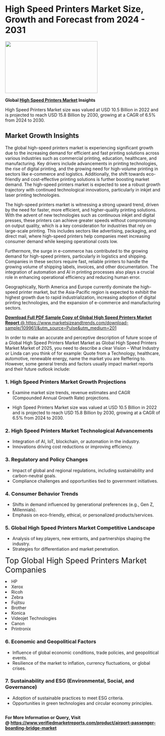 <H1>High Speed Printers Market Size, Growth and Forecast from 2024 - 2031</H1><img class="aligncenter size-medium wp-image-584254" src="https://thirdeyenews.in/wp-content/uploads/2024/09/Global-Market-Research-300x168.jpeg" alt="" width="300" height="168" /><p><strong>Global&nbsp;<a href="https://www.marketsizeandtrends.com/download-sample/109961/&amp;utm_source=Pulse&amp;utm_medium=201">High Speed Printers Market</a> Insights</strong></p><p>High Speed Printers Market size was valued at USD 10.5 Billion in 2022 and is projected to reach USD 15.8 Billion by 2030, growing at a CAGR of 6.5% from 2024 to 2030.</p><p><h2>Market Growth Insights</h2> <p>The global high-speed printers market is experiencing significant growth due to the increasing demand for efficient and fast printing solutions across various industries such as commercial printing, education, healthcare, and manufacturing. Key drivers include advancements in printing technologies, the rise of digital printing, and the growing need for high-volume printing in sectors like e-commerce and logistics. Additionally, the shift towards eco-friendly and cost-effective printing solutions is further boosting market demand. The high-speed printers market is expected to see a robust growth trajectory with continued technological innovations, particularly in inkjet and laser printing technologies.</p> <p><a href="javascript:void(0)"></a></p> <p>The high-speed printers market is witnessing a strong upward trend, driven by the need for faster, more efficient, and higher-quality printing solutions. With the advent of new technologies such as continuous inkjet and digital presses, these printers can achieve greater speeds without compromising on output quality, which is a key consideration for industries that rely on large-scale printing. This includes sectors like advertising, packaging, and direct mail, where high-speed printers help companies meet increasing consumer demand while keeping operational costs low.</p> <p>Furthermore, the surge in e-commerce has contributed to the growing demand for high-speed printers, particularly in logistics and shipping. Companies in these sectors require fast, reliable printers to handle the growing volume of shipping labels, invoices, and other documentation. The integration of automation and AI in printing processes also plays a crucial role in enhancing operational efficiency and reducing human error.</p> <p>Geographically, North America and Europe currently dominate the high-speed printer market, but the Asia-Pacific region is expected to exhibit the highest growth due to rapid industrialization, increasing adoption of digital printing technologies, and the expansion of e-commerce and manufacturing sectors.</p> <p><a href="javascript:void(0)"></p><p><span class=""><strong>Download Full PDF Sample Copy of Global High Speed Printers Market Report</strong> @ <a href="https://www.marketsizeandtrends.com/download-sample/109961/&amp;utm_source=Pulse&amp;utm_medium=201" target="_blank">https://www.marketsizeandtrends.com/download-sample/109961/&amp;utm_source=Pulse&amp;utm_medium=201</a></span></p><p>In order to make an accurate and perceptive description of future scope of a Global&nbsp;High Speed Printers Market Market as Global&nbsp;High Speed Printers Market Market of 2025, you need to describe a clear Vision &ndash; What Industry or Linda can you think of for example: Quote from a Technology, healthcare, automotive, renewable energy, name the market you are Reffering to. However, some general trends and factors usually impact market reports and their future outlook include:</p><h3>1.&nbsp;<strong>High Speed Printers Market Growth Projections</strong></h3><ul><li>Examine market size trends, revenue estimates and CAGR (Compounded Annual Growth Rate) projections.</li><li><p>High Speed Printers Market size was valued at USD 10.5 Billion in 2022 and is projected to reach USD 15.8 Billion by 2030, growing at a CAGR of 6.5% from 2024 to 2030.</p></li></ul><h3>2.&nbsp;<strong>High Speed Printers Market Technological Advancements</strong></h3><ul><li>Integration of AI, IoT, blockchain, or automation in the industry.</li><li>Innovations driving cost reductions or improving efficiency.</li></ul><h3>3.&nbsp;<strong>Regulatory and Policy Changes</strong></h3><ul><li>Impact of global and regional regulations, including sustainability and carbon-neutral goals.</li><li>Compliance challenges and opportunities tied to government initiatives.</li></ul><h3>4.&nbsp;<strong>Consumer Behavior Trends</strong></h3><ul><li>Shifts in demand influenced by generational preferences (e.g., Gen Z, Millennials).</li><li>Emphasis on eco-friendly, ethical, or personalized products/services.</li></ul><h3>5.&nbsp;<strong>Global High Speed Printers Market Competitive Landscape</strong></h3><ul><li>Analysis of key players, new entrants, and partnerships shaping the industry.</li><li>Strategies for differentiation and market penetration.</li></ul><p data-pm-slice="1 1 []"><span style="color: inherit; font-family: inherit; font-size: 25px;">Top Global High Speed Printers Market Companies</span></p><div class="" data-test-id=""><p><li>HP</li><li> Xerox</li><li> Ricoh</li><li> Zebra</li><li> Fujitsu</li><li> Brother</li><li> Konica</li><li> Videojet Technologies</li><li> Canon</li><li> Printronix</li></p></div><h3>6.&nbsp;<strong>Economic and Geopolitical Factors</strong></h3><ul><li>Influence of global economic conditions, trade policies, and geopolitical events.</li><li>Resilience of the market to inflation, currency fluctuations, or global crises.</li></ul><h3>7.&nbsp;<strong>Sustainability and ESG (Environmental, Social, and Governance)</strong></h3><ul><li>Adoption of sustainable practices to meet ESG criteria.</li><li>Opportunities in green technologies and circular economy principles.</li></ul><h2><strong style="font-size: 14px;">For More Information or Query, Visit @&nbsp;</strong><a style="background-color: #ffffff; font-size: 14px;" href="https://www.marketsizeandtrends.com/report/high-speed-printers-market/" target="_blank">https://www.verifiedmarketreports.com/product/airport-passenger-boarding-bridge-market</a></h2>
